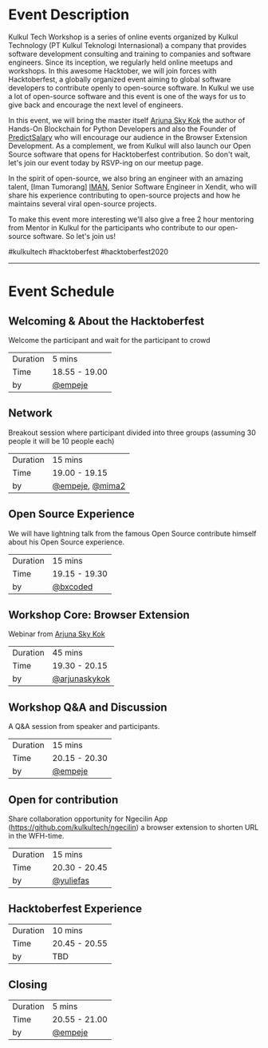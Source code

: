 # Event Description

Kulkul Tech Workshop is a series of online events organized by Kulkul Technology (PT Kulkul Teknologi Internasional) a company that provides software development consulting and training to companies and software engineers. Since its inception, we regularly held online meetups and workshops. In this awesome Hacktober, we will join forces with Hacktoberfest, a globally organized event aiming to global software developers to contribute openly to open-source software. In Kulkul we use a lot of open-source software and this event is one of the ways for us to give back and encourage the next level of engineers.

In this event, we will bring the master itself [Arjuna Sky Kok][ARJUNA] the author of Hands-On Blockchain for Python Developers and also the Founder of [PredictSalary](https://predictsalary.com/) who will encourage our audience in the Browser Extension Development. As a complement, we from Kulkul will also launch our Open Source software that opens for Hacktoberfest contribution. So don't wait, let's join our event today by RSVP-ing on our meetup page.

In the spirit of open-source, we also bring an engineer with an amazing talent, [Iman Tumorang] [IMAN], Senior Software Engineer in Xendit, who will share his experience contributing to open-source projects and how he maintains several viral open-source projects.

To make this event more interesting we'll also give a free 2 hour mentoring from Mentor in Kulkul for the participants who contribute to our open-source software. So let's join us!

#kulkultech #hacktoberfest #hacktoberfest2020


---
# Event Schedule

## Welcoming & About the Hacktoberfest

Welcome the participant and wait for the participant to crowd

|||
|-|-|
|Duration|5 mins|
|Time|18.55 - 19.00|
|by|[@empeje][EMPEJE]|

## Network

Breakout session where participant divided into three groups (assuming 30 people it will be 10 people each)

|||
|-|-|
|Duration|15 mins|
|Time|19.00 - 19.15|
|by|[@empeje][EMPEJE], [@mima2][MIMA]|

## Open Source Experience

We will have lightning talk from the famous Open Source contribute himself about his Open Source experience.

|||
|-|-|
|Duration|15 mins|
|Time|19.15 - 19.30|
|by|[@bxcoded][IMAN]|

## Workshop Core: Browser Extension

Webinar from [Arjuna Sky Kok][ARJUNA]

|||
|-|-|
|Duration|45 mins|
|Time|19.30 - 20.15|
|by|[@arjunaskykok][ARJUNA]|

## Workshop Q&A and Discussion

A Q&A session from speaker and participants.

|||
|-|-|
|Duration|15 mins|
|Time|20.15 - 20.30|
|by|[@empeje][EMPEJE]|

## Open for contribution

Share collaboration opportunity for Ngecilin App (https://github.com/kulkultech/ngecilin) a browser extension to shorten URL in the WFH-time.

|||
|-|-|
|Duration|15 mins|
|Time|20.30 - 20.45|
|by|[@yuliefas][BOMBOM]|


## Hacktoberfest Experience

|||
|-|-|
|Duration|10 mins|
|Time|20.45 - 20.55|
|by|TBD|


## Closing

|||
|-|-|
|Duration|5 mins|
|Time|20.55 - 21.00|
|by|[@empeje][EMPEJE]|

[EMPEJE]: https://github.com/empeje
[ARJUNA]: https://github.com/arjunaskykok
[MIMA]: https://gitlab.com/mima2
[BOMBOM]: https://gitlab.com/yuliefas
[IMAN]: https://github.com/bxcodec
